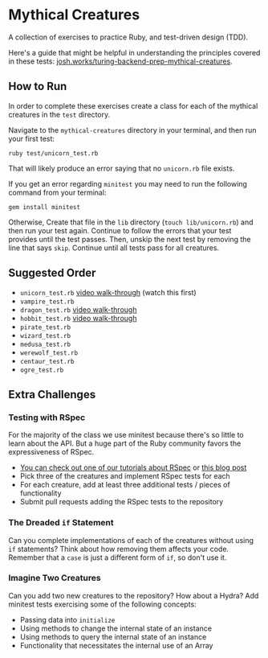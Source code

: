 # Mythical Creatures

A collection of exercises to practice Ruby, and test-driven design (TDD).

Here's a guide that might be helpful in understanding the principles covered in these tests: [josh.works/turing-backend-prep-mythical-creatures](https://josh.works/turing-backend-prep-mythical-creatures).

## How to Run

In order to complete these exercises create a class for each of the mythical creatures in the `test` directory.

Navigate to the `mythical-creatures` directory in your terminal, and then run your first test:

```
ruby test/unicorn_test.rb
```

That will likely produce an error saying that no `unicorn.rb` file exists.

If you get an error regarding `minitest` you may need to run the following command from your terminal:

```
gem install minitest
```

Otherwise, Create that file in the `lib` directory (`touch lib/unicorn.rb`) and then run your test again. Continue to follow the errors that your test provides until the test passes. Then, unskip the next test by removing the line that says `skip`. Continue until all tests pass for all creatures.

## Suggested Order

* `unicorn_test.rb` [video walk-through](https://youtu.be/mocwGsu41yw) (watch this first)
* `vampire_test.rb`
* `dragon_test.rb` [video walk-through](https://youtu.be/NIPerY-xuCk)
* `hobbit_test.rb` [video walk-through](https://youtu.be/uYGS-DCNR-0)
* `pirate_test.rb`
* `wizard_test.rb`
* `medusa_test.rb`
* `werewolf_test.rb`
* `centaur_test.rb`
* `ogre_test.rb`

## Extra Challenges

### Testing with RSpec

For the majority of the class we use minitest because there's so little to
learn about the API. But a huge part of the Ruby community favors the
expressiveness of RSpec.

* [You can check out one of our tutorials about RSpec](http://tutorials.jumpstartlab.com/topics/internal_testing/rspec_and_bdd.html)
or [this blog post](http://gregelizondo.github.io/2014/03/03/getting-started-with-rspec-and-unit-testing.html)
* Pick three of the creatures and implement RSpec tests for each
* For each creature, add at least three additional tests / pieces of functionality
* Submit pull requests adding the RSpec tests to the repository

### The Dreaded `if` Statement

Can you complete implementations of each of the creatures without using `if`
statements? Think about how removing them affects your code. Remember that
a `case` is just a different form of `if`, so don't use it.

### Imagine Two Creatures

Can you add two new creatures to the repository? How about a Hydra? Add minitest
tests exercising some of the following concepts:

* Passing data into `initialize`
* Using methods to change the internal state of an instance
* Using methods to query the internal state of an instance
* Functionality that necessitates the internal use of an Array
